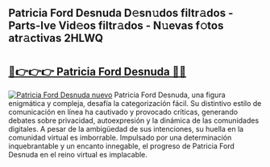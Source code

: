 ## Patricia Ford Desnuda D𝚎sn𝚞dos filtr𝚊dos - Parts-Ive Vid𝚎os filtr𝚊dos - N𝚞evas f𝚘tos atr𝚊ctivas 2HLWQ

# <h2><a href="http://mb5ztu.tromn.icu/?c=Patricia+Ford+Desnuda">🔗👉👉👉 Patricia Ford Desnuda 🔗🔗</a></h2>

[![Patricia Ford Desnuda nuevo](https://i.imgur.com/pEAQMta.gif)](http://mb5ztu.tromn.icu/?c=Patricia+Ford+Desnuda)
Patricia Ford Desnuda, una figura enigmática y compleja, desafía la categorización fácil. Su distintivo estilo de comunicación en línea ha cautivado y provocado críticas, generando debates sobre privacidad, autoexpresión y la dinámica de las comunidades digitales. A pesar de la ambigüedad de sus intenciones, su huella en la comunidad virtual es imborrable. Impulsado por una determinación inquebrantable y un encanto innegable, el progreso de Patricia Ford Desnuda en el reino virtual es implacable.
